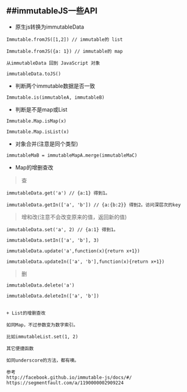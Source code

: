##immutableJS一些API
---


+ 原生js转换为immutableData
```
Immutable.fromJS([1,2]) // immutable的 list

Immutable.fromJS({a: 1}) // immutable的 map

从immutableData 回到 JavaScript 对象

immutableData.toJS()
```

+ 判断两个immutable数据是否一致

`Immutable.is(immutableA, immutableB)`


+ 判断是不是map或List

`Immutable.Map.isMap(x)`

`Immutable.Map.isList(x)`


+ 对象合并(注意是同个类型)

`immutableMaB = immutableMapA.merge(immutableMaC)`


+ Map的增删查改

> 查

```
immutableData.get('a') // {a:1} 得到1。

immutableData.getIn(['a', 'b']) // {a:{b:2}} 得到2。访问深层次的key
```

> 增和改(注意不会改变原来的值，返回新的值)

```
immutableData.set('a', 2) // {a:1} 得到1。

immutableData.setIn(['a', 'b'], 3)

immutableData.update('a',function(x){return x+1})

immutableData.updateIn(['a', 'b'],function(x){return x+1})
```

> 删

```
immutableData.delete('a')

immutableData.deleteIn(['a', 'b'])


+ List的增删查改

如同Map，不过参数变为数字索引。

比如immutableList.set(1, 2)

其它便捷函数

如同underscore的方法，都有噢。

参考
http://facebook.github.io/immutable-js/docs/#/
https://segmentfault.com/a/1190000002909224
